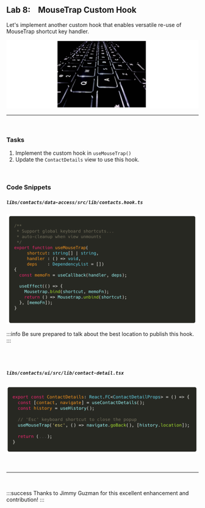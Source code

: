 ## Lab 8: ‏‏‎ ‎‏‏‎ ‎‏‏‎ ‎MouseTrap Custom Hook

Let's implement another custom hook that enables versatile re-use of MouseTrap shortcut key handler.

![](./assets/1595710205021.png)

---

<br>

### Tasks

1. Implement the custom hook in `useMouseTrap()`
2. Update the `ContactDetails` view to use this hook.

<br>

### Code Snippets

##### `libs/contacts/data-access/src/lib/contacts.hook.ts`

![](./assets/1595710211950.png)

:::info
Be sure prepared to talk about the best location to publish this hook.
:::

<br>

<br>

##### `libs/contacts/ui/src/lib/contact-detail.tsx`

![](./assets/1595710220456.png)

<br>

---

<br>

:::success
Thanks to Jimmy Guzman for this excellent enhancement and contribution!
:::
